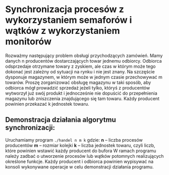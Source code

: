 # Synchronizacja procesów z wykorzystaniem semaforów i wątków z wykorzystaniem monitorów

Rozważmy następujący problem obsługi przychodzących zamówień. Mamy danych n producentów
dostarczających towar jednemu odbiorcy. Odbiorca odsprzedaje otrzymane towary z zyskiem, ale czas
w którym może tego dokonać jest zależny od sytuacji na rynku i nie jest znany. Na szczęście
dysponuje magazynem, w którym może w jednym czasie przechowywać m towarów. Proszę
zorganizować obsługę magazynu w taki sposób, aby odbiorca mógł prowadzić sprzedaż jeżeli tylko,
któryś z producentów wytworzył już swój produkt i jednocześnie nie dopuścić do przepełnienia
magazynu lub zniszczenia znajdującego się tam towaru. Każdy producent powinien przekazać k
jednostek towaru.

## Demonstracja działania algorytmu synchronizacji:
Uruchamiamy program `./handel n m k`
gdzie:
**n** – liczba procesów producentów
**m** – rozmiar kolejki
**k** – liczba jednostek towaru, czyli liczb, które powinien wstawić każdy producent do bufora
W ramach programu należy zadbać o utworzenie procesów lub wątków potomnych realizujących określone
funkcje. Każdy producent i odbiorca powinien wypisywać na konsoli wykonywane operacje w celu
demonstracji działania programu.

